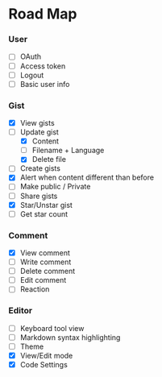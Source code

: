# Road Map

### User
- [ ] OAuth
- [ ] Access token
- [ ] Logout
- [ ] Basic user info

### Gist
- [x] View gists
- [ ] Update gist
	- [x] Content
	- [ ] Filename + Language
  - [x] Delete file
- [ ] Create gists
- [x] Alert when content different than before
- [ ] Make public / Private
- [ ] Share gists
- [x] Star/Unstar gist
- [ ] Get star count

### Comment
- [x] View comment
- [ ] Write comment
- [ ] Delete comment
- [ ] Edit comment
- [ ] Reaction

### Editor
- [ ] Keyboard tool view
- [ ] Markdown syntax highlighting
- [ ] Theme
- [x] View/Edit mode
- [x] Code Settings
